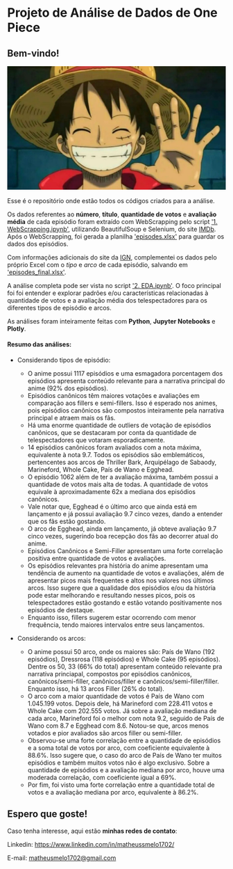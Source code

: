 # Projeto de Análise de Dados de One Piece

## Bem-vindo! 

![](luffy.jpg)


Esse é o repositório onde estão todos os códigos criados para a análise. 

Os dados referentes ao **número**, **título**, **quantidade de votos** e **avaliação média** de cada episódio foram extraído com WebScrapping pelo script ['1. WebScrapping.ipynb'](https://github.com/matheussmelo/OnePieceProject/blob/main/1.%20WebScrapping.ipynb), utilizando BeautifulSoup e Selenium, do site [IMDb](https://www.imdb.com/title/tt0388629/episodes/?ref_=tt_eps_sm). Após o WebScrapping, foi gerada a planilha ['episodes.xlsx'](https://github.com/matheussmelo/OnePieceProject/blob/main/episodes.xlsx) para guardar os dados dos episódios.

Com informações adicionais do site da [IGN](https://br.ign.com/one-piece-2/95364/feature/one-piece-guia-de-sagas-arcos-e-episodios-fillers), complementei os dados pelo próprio Excel com o *tipo* e *arco* de cada episódio, salvando em ['episodes_final.xlsx'](https://github.com/matheussmelo/OnePieceProject/blob/main/episodes_final.xlsx).

A análise completa pode ser vista no script ['2. EDA.ipynb'](https://github.com/matheussmelo/OnePieceProject/blob/main/2.%20EDA.ipynb). O foco principal foi foi entender e explorar padrões e/ou características relacionadas à quantidade de votos e a avaliação média dos telespectadores para os diferentes tipos de episódio e arcos.

As análises foram inteiramente feitas com **Python**, **Jupyter Notebooks** e **Plotly**.

#### Resumo das análises:

- Considerando tipos de episódio:
    - O anime possui 1117 episódios e uma esmagadora porcentagem dos episódios apresenta conteúdo relevante para a narrativa principal do anime (92% dos episódios). 
    - Episódios canônicos têm maiores votações e avaliações em comparação aos fillers e semi-fillers. Isso é esperado nos animes, pois episódios canônicos são compostos inteiramente pela narrativa principal e atraem mais os fãs.
    - Há uma enorme quantidade de outliers de votação de episódios canônicos, que se destacaram por conta da quantidade de telespectadores que votaram esporadicamente.
    - 14 episódios canônicos foram avaliados com a nota máxima, equivalente à nota 9.7. Todos os episódios são emblemáticos, pertencentes aos arcos de Thriller Bark, Arquipélago de Sabaody, Marineford, Whole Cake, País de Wano e Egghead.  
    - O episódio 1062 além de ter a avaliação máxima, também possui a quantidade de votos mais alta de todas. A quantidade de votos equivale à aproximadamente 62x a mediana dos episódios canônicos.
    - Vale notar que, Egghead é o último arco que ainda está em lançamento e já possui avaliação 9.7 cinco vezes, dando a entender que os fãs estão gostando.
    - O arco de Egghead, ainda em lançamento, já obteve avaliação 9.7 cinco vezes, sugerindo boa recepção dos fãs ao decorrer atual do anime.
    - Episódios Canônicos e Semi-Filler apresentam uma forte correlação positiva entre quantidade de votos e avaliações.
    - Os episódios relevantes pra história do anime apresentam uma tendência de aumento na quantidade de votos e avaliações, além de apresentar picos mais frequentes e altos nos valores nos últimos arcos. Isso sugere que a qualidade dos episódios e/ou da história pode estar melhorando e resultando nesses picos, pois os telespectadores estão gostando e estão votando positivamente nos episódios de destaque.
    - Enquanto isso, fillers sugerem estar ocorrendo com menor frequência, tendo maiores intervalos entre seus lançamentos.

- Considerando os arcos:
    - O anime possui 50 arco, onde os maiores são: País de Wano (192 episódios), Dressrosa (118 episódios) e Whole Cake (95 episódios). Dentre os 50, 33 (66% do total) apresentam conteúdo relevante pra narrativa princiapal, compostos por episódios canônicos, canônicos/semi-filler, canônicos/filler e canônicos/semi-filler/filler. Enquanto isso, há 13 arcos Filler (26% do total).
    - O arco com a maior quantidade de votos é País de Wano com 1.045.199 votos. Depois dele, há Marineford com 228.411 votos e Whole Cake com 202.555 votos. Já sobre a avaliação mediana de cada arco, Marineford foi o melhor com nota 9.2, seguido de País de Wano com 8.7 e Egghead com 8.6. Notou-se que, arcos menos votados e pior avaliados são arcos filler ou semi-filler.
    - Observou-se uma forte correlação entre a quantidade de episódios e a soma total de votos por arco, com coeficiente equivalente à 88.6%. Isso sugere que, o caso do arco de País de Wano ter muitos episódios e também muitos votos não é algo exclusivo. Sobre a quantidade de episódios e a avaliação mediana por arco, houve uma moderada correlação, com coeficiente igual a 69%. 
    - Por fim, foi visto uma forte correlação entre a quantidade total de votos e a avaliação mediana por arco, equivalente à 86.2%.

## Espero que goste!

Caso tenha interesse, aqui estão **minhas redes de contato**:

Linkedin: https://www.linkedin.com/in/matheussmelo1702/

E-mail: matheusmelo1702@gmail.com 
